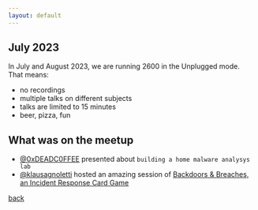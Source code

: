 ```yaml
---
layout: default
---
```


## July 2023

In July and August 2023, we are running 2600 in the Unplugged mode.  
That means:  
- no recordings  
- multiple talks on different subjects  
- talks are limited to 15 minutes  
- beer, pizza, fun

## What was on the meetup

- [@0xDEADC0FFEE](https://www.linkedin.com/in/sergei-zaiats/) presented about `building a home malware analysys lab`   
- [@klausagnoletti](https://www.linkedin.com/in/agnoletti/) hosted an amazing session of [Backdoors & Breaches, an Incident Response Card Game](https://www.blackhillsinfosec.com/projects/backdoorsandbreaches/)

[back](/)